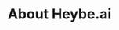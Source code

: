 ---
title: About Heybe.ai
type: about
image: /img/about-hero.svg
intro:
  heading: Our Story
  text: >-
    Founded in 2024, Heybe.ai emerged from a simple yet powerful idea: to make AI technology accessible and practical for everyday web development and content creation tasks. Our founders, Cagri Sarigoz and Eren Daskesen, combined their expertise in AI and web development to create tools that enhance human creativity rather than replace it.
mission:
  heading: Our Mission
  text: >-
    To empower creators and developers with AI tools that streamline their workflow, enhance their productivity, and unlock new possibilities in web development and content creation.
vision:
  heading: Our Vision
  text: >-
    We envision a future where AI seamlessly integrates into the creative process, making sophisticated technology accessible to everyone while maintaining the highest standards of privacy and ethical AI practices.
team:
  heading: Our Team
  members:
    - name: Cagri Sarigoz
      role: Co-founder & CEO
      image: /img/team-cagri.jpg
      bio: >-
        With extensive experience in AI and machine learning, Cagri leads the technical vision and strategy at Heybe.ai. His passion for making AI accessible drives our product development.
      linkedin: https://linkedin.com/in/cagrisarigoz
      github: https://github.com/cagrisarigoz
      email: cagri@heybe.ai
    - name: Eren Daskesen
      role: Co-founder & CTO
      image: /img/team-eren.jpg
      bio: >-
        Eren brings deep expertise in web development and system architecture. His focus on user experience and scalability ensures our tools are both powerful and user-friendly.
      linkedin: https://linkedin.com/in/erendaskesen
      github: https://github.com/erendaskesen
      email: eren@heybe.ai
principles:
  heading: Our Principles
  values:
    - heading: User-Centric Design
      text: We build tools that are intuitive and enhance the natural workflow of creators and developers.
    - heading: Privacy First
      text: We prioritize user privacy and data security in every tool we create.
    - heading: Ethical AI
      text: We develop AI solutions that augment human capabilities while maintaining transparency and fairness.
    - heading: Continuous Innovation
      text: We constantly explore new ways to improve and expand our tools based on user feedback and technological advances.
contact:
  heading: Get in Touch
  text: >-
    We're always excited to hear from users, potential partners, or anyone interested in AI and web development. Reach out to us to learn more about our products or discuss collaboration opportunities.
  email: hello@heybe.ai
  location: San Francisco, CA
--- 
